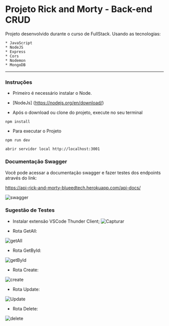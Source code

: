# Projeto Rick and Morty - Back-end CRUD

Projeto desenvolvido durante o curso de FullStack.
Usando as tecnologias: 

    * JavaScript
    * NodeJS
    * Express
    * Cors
    * Nodemon
    * MongoDB
 

---
### Instruções

* Primeiro é necessário instalar o Node.

* [NodeJs] (https://nodejs.org/en/download/)

* Após o download ou clone do projeto, execute no seu terminal

```
npm install
```

* Para executar o Projeto

```
npm run dev
```

```
abrir servidor local http://localhost:3001
```
### Documentação Swagger

Você pode acessar a documentação swagger e fazer testes dos endpoints através do
link:

https://api-rick-and-morty-blueedtech.herokuapp.com/api-docs/

![swagger](https://user-images.githubusercontent.com/78213513/179132015-b7446c2d-3a88-4724-bdf9-2f916cfbe417.PNG)

### Sugestão de Testes

* Instalar extensão VSCode Thunder Client;
![Capturar](https://user-images.githubusercontent.com/78213513/175385722-155e1f2c-8bed-477d-ac13-853b2f3c0a41.PNG)

* Rota GetAll:

![getAll](https://user-images.githubusercontent.com/78213513/178163147-f79f3734-ac9d-43b8-adc3-9850d6bc730a.PNG)


* Rota GetById:

![getById](https://user-images.githubusercontent.com/78213513/178163152-695c6b0f-d0c8-4f74-8e4a-a292b135fd49.PNG)


* Rota Create:

![create](https://user-images.githubusercontent.com/78213513/178163163-3d7fe44f-d12a-4b90-b550-21577a664146.PNG)

* Rota Update:

![Update](https://user-images.githubusercontent.com/78213513/178163318-864ccd66-e28a-4b3c-8790-bb2ee9993269.PNG)

* Rota Delete:

![delete](https://user-images.githubusercontent.com/78213513/178163215-f4ab0346-e342-4fa5-a2fb-de667114344b.PNG)

